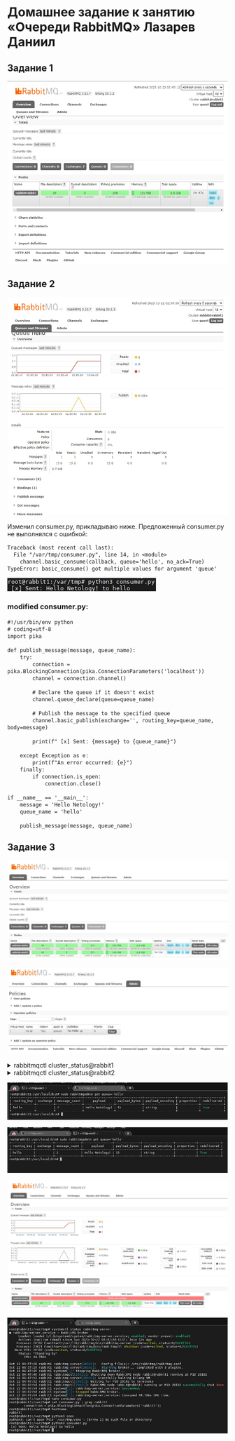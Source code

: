 # Домашнее задание к занятию «Очереди RabbitMQ» Лазарев Даниил
## Задание 1

![Скриншот-1](https://github.com/n123tw/netology-sysadm-db-is/blob/main/11-04/img/1.jpg)

## Задание 2

![Скриншот-2](https://github.com/n123tw/netology-sysadm-db-is/blob/main/11-04/img/2.jpg)

Изменил consumer.py, прикладываю ниже. Предложенный consumer.py не выполнялся с ошибкой:

```
Traceback (most recent call last):
  File "/var/tmp/consumer.py", line 14, in <module>
    channel.basic_consume(callback, queue='hello', no_ack=True)
TypeError: basic_consume() got multiple values for argument 'queue'
```

![Скриншот-3](https://github.com/n123tw/netology-sysadm-db-is/blob/main/11-04/img/3.jpg)

### modified consumer.py:

```
#!/usr/bin/env python
# coding=utf-8
import pika

def publish_message(message, queue_name):
    try:
        connection = pika.BlockingConnection(pika.ConnectionParameters('localhost'))
        channel = connection.channel()

        # Declare the queue if it doesn't exist
        channel.queue_declare(queue=queue_name)

        # Publish the message to the specified queue
        channel.basic_publish(exchange='', routing_key=queue_name, body=message)

        print(f" [x] Sent: {message} to {queue_name}")

    except Exception as e:
        print(f"An error occurred: {e}")
    finally:
        if connection.is_open:
            connection.close()

if __name__ == '__main__':
    message = 'Hello Netology!'
    queue_name = 'hello'

    publish_message(message, queue_name)
```

## Задание 3

![Скриншот-4](https://github.com/n123tw/netology-sysadm-db-is/blob/main/11-04/img/4.jpg)

![Скриншот-5](https://github.com/n123tw/netology-sysadm-db-is/blob/main/11-04/img/5.jpg)

<details>
  <summary>rabbitmqctl cluster_status@rabbit1</summary>

  ```
      Cluster status of node rabbit@rabbit1 ...
    Basics

    Cluster name: rabbit@rabbit2
    Total CPU cores available cluster-wide: 8

    Disk Nodes

    rabbit@rabbit1
    rabbit@rabbit2

    Running Nodes

    rabbit@rabbit1
    rabbit@rabbit2

    Versions

    rabbit@rabbit2: RabbitMQ 3.12.7 on Erlang 26.1.2
    rabbit@rabbit1: RabbitMQ 3.12.7 on Erlang 26.1.2

    CPU Cores

    Node: rabbit@rabbit2, available CPU cores: 4
    Node: rabbit@rabbit1, available CPU cores: 4

    Maintenance status

    Node: rabbit@rabbit2, status: not under maintenance
    Node: rabbit@rabbit1, status: not under maintenance

    Alarms

    (none)

    Network Partitions

    (none)

    Listeners

    Node: rabbit@rabbit2, interface: [::], port: 15672, protocol: http, purpose: HTTP API
    Node: rabbit@rabbit2, interface: [::], port: 25672, protocol: clustering, purpose: inter-node and CLI tool communication
    Node: rabbit@rabbit2, interface: [::], port: 5672, protocol: amqp, purpose: AMQP 0-9-1 and AMQP 1.0
    Node: rabbit@rabbit1, interface: [::], port: 15672, protocol: http, purpose: HTTP API
    Node: rabbit@rabbit1, interface: [::], port: 25672, protocol: clustering, purpose: inter-node and CLI tool communication
    Node: rabbit@rabbit1, interface: [::], port: 5672, protocol: amqp, purpose: AMQP 0-9-1 and AMQP 1.0

    Feature flags

    Flag: classic_mirrored_queue_version, state: enabled
    Flag: classic_queue_type_delivery_support, state: enabled
    Flag: direct_exchange_routing_v2, state: enabled
    Flag: drop_unroutable_metric, state: enabled
    Flag: empty_basic_get_metric, state: enabled
    Flag: feature_flags_v2, state: enabled
    Flag: implicit_default_bindings, state: enabled
    Flag: listener_records_in_ets, state: enabled
    Flag: maintenance_mode_status, state: enabled
    Flag: quorum_queue, state: enabled
    Flag: restart_streams, state: enabled
    Flag: stream_queue, state: enabled
    Flag: stream_sac_coordinator_unblock_group, state: enabled
    Flag: stream_single_active_consumer, state: enabled
    Flag: tracking_records_in_ets, state: enabled
    Flag: user_limits, state: enabled
    Flag: virtual_host_metadata, state: enabled
  ```
</details>

<details>
  <summary>rabbitmqctl cluster_status@rabbit2</summary>

  ```
      Cluster status of node rabbit@rabbit2 ...
    Basics

    Cluster name: rabbit@rabbit2
    Total CPU cores available cluster-wide: 8

    Disk Nodes

    rabbit@rabbit1
    rabbit@rabbit2

    Running Nodes

    rabbit@rabbit1
    rabbit@rabbit2

    Versions

    rabbit@rabbit2: RabbitMQ 3.12.7 on Erlang 26.1.2
    rabbit@rabbit1: RabbitMQ 3.12.7 on Erlang 26.1.2

    CPU Cores

    Node: rabbit@rabbit2, available CPU cores: 4
    Node: rabbit@rabbit1, available CPU cores: 4

    Maintenance status

    Node: rabbit@rabbit2, status: not under maintenance
    Node: rabbit@rabbit1, status: not under maintenance

    Alarms

    (none)

    Network Partitions

    (none)

    Listeners

    Node: rabbit@rabbit2, interface: [::], port: 15672, protocol: http, purpose: HTTP API
    Node: rabbit@rabbit2, interface: [::], port: 25672, protocol: clustering, purpose: inter-node and CLI tool communication
    Node: rabbit@rabbit2, interface: [::], port: 5672, protocol: amqp, purpose: AMQP 0-9-1 and AMQP 1.0
    Node: rabbit@rabbit1, interface: [::], port: 15672, protocol: http, purpose: HTTP API
    Node: rabbit@rabbit1, interface: [::], port: 25672, protocol: clustering, purpose: inter-node and CLI tool communication
    Node: rabbit@rabbit1, interface: [::], port: 5672, protocol: amqp, purpose: AMQP 0-9-1 and AMQP 1.0

    Feature flags

    Flag: classic_mirrored_queue_version, state: enabled
    Flag: classic_queue_type_delivery_support, state: enabled
    Flag: direct_exchange_routing_v2, state: enabled
    Flag: drop_unroutable_metric, state: enabled
    Flag: empty_basic_get_metric, state: enabled
    Flag: feature_flags_v2, state: enabled
    Flag: implicit_default_bindings, state: enabled
    Flag: listener_records_in_ets, state: enabled
    Flag: maintenance_mode_status, state: enabled
    Flag: quorum_queue, state: enabled
    Flag: restart_streams, state: enabled
    Flag: stream_queue, state: enabled
    Flag: stream_sac_coordinator_unblock_group, state: enabled
    Flag: stream_single_active_consumer, state: enabled
    Flag: tracking_records_in_ets, state: enabled
    Flag: user_limits, state: enabled
    Flag: virtual_host_metadata, state: enabled
  ```
</details>

![Скриншот-6](https://github.com/n123tw/netology-sysadm-db-is/blob/main/11-04/img/6.jpg)

![Скриншот-7](https://github.com/n123tw/netology-sysadm-db-is/blob/main/11-04/img/7.jpg)

![Скриншот-8](https://github.com/n123tw/netology-sysadm-db-is/blob/main/11-04/img/8.jpg)

![Скриншот-9](https://github.com/n123tw/netology-sysadm-db-is/blob/main/11-04/img/9.jpg)
